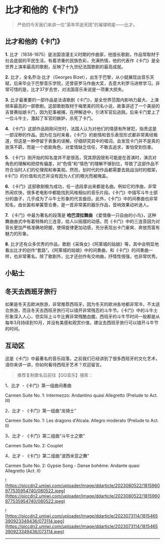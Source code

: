 # 比才和他的《卡门》

> 严伯钧今天我们来讲一位“英年早逝天团”的璀璨明星——比才。

## 比才和他的《卡门》

 **1.** 比才（1838-1875）是法国浪漫主义时期的作曲家，他擅长歌剧，作品常取材于社会底层的平民生活，有着浓重的民族色彩，充满热情，他的代表作《卡门》是全世界上演率最高的歌剧，反映了十九世纪法国歌剧的最高成就。

 **2.** 比才，全名乔治·比才（Georges Bizet），出生于巴黎，从小就展现出音乐天赋，后来毕业于巴黎音乐学院，还曾获罗马作曲大奖，去意大利罗马进修学习。非常可惜的是，比才37岁去世，对法国音乐来说是一项重大损失。

 **3.** 比才最重要的一部作品是法语歌剧《卡门》，是全世界范围内影响力最大、上演频率最高的一部歌剧。这部歌剧取材于梅里美的同名小说，故事讲述了一个美丽的吉普赛姑娘卡门，因为犯事被捕，在押解途中，引诱军官后逃脱。后来卡门爱上了一位斗牛士，激起了军官的嫉妒，杀死了卡门。

 **4.** 《卡门》这部作品刚刚问世时，法国人认为对他们的情感有所冒犯，指责这是一部淫秽的作品。因为在当时来看，《卡门》的剧情和音乐表现形式都非常离经叛道，但这是一种停留于表象的误解。仔细研究其中的唱词，会发现卡门并不是真的放荡不羁，而是一个悲剧角色，对爱情缺乏信任，不敢去追求，害怕受到伤害。

 **5.** 《卡门》刚开始的知名度并不是很高，究其原因很有可能是在首演时，演员对角色的理解和把控有偏差，对“色情”和“情色”的理解不够到位，导致了这部作品不符合当时人们的伦理观和审美观。然而，划时代的作品都需要去挑战当时的框架，《卡门》的价值和光芒并没有因为人们的眼光而被掩盖。

 **6.** 《卡门》这部歌剧极为成功，任一选段拿出来都是名曲。例如它的序曲，非常热闹欢快，很多老电影中都能找到风格相似的音乐片段。《卡门》中描写斗牛士部分的曲子，几乎成为了斗牛士形象的代言曲目。此外，《卡门》中的间奏曲也非常知名，由长笛和单簧管合奏，是一首非常美的器乐作品，音响效果动听迷人。

 **7.** 《卡门》中最为著名的段落是 **哈巴涅拉舞曲** 《爱情像一只自由的小鸟》，这种舞曲曲式中有着特殊的三连音，给人以摇摆的动感。而《卡门》中的三连音因为对音长更加严格准确地把握，使得旋律更加动感，充分表现出卡门豪爽、奔放而富有魅力的形象。

 **8.** 比才还有众多优秀的作品，歌剧《采珠女》《阿莱城的姑娘》等，其中会明显地看出比才的创作“套路”。《阿莱城的姑娘》中的间奏曲，和《卡门》的间奏曲一样，也非常著名。除了歌剧外，比才还创作有交响曲，抒情性很强，也非常优秀。

## 小贴士

## 冬天去西班牙旅行

如果是冬天去欧洲旅游，非常推荐西班牙。因为冬天的欧洲各地都非常冷，不太适合旅游，而且冬天去西班牙旅行可以错开非常残忍的斗牛节。《卡门》中的斗牛士形象深入人心，但实际上斗牛比赛非常残酷血腥。西班牙的斗牛节时间一般都是从每年3月持续到10月，并没有美感和观赏价值，建议去西班牙旅行可以错开斗牛节的时间。

## 互动区

这是《卡门》中最著名的音乐段落，之前我们已经讲到了很多西班牙的文化艺术，请你来讲一讲，你如何看待西班牙艺术？欢迎留言。

> 推荐复制歌名后前往【QQ音乐】搜索：

1、比才  -《卡门》第一组曲间奏曲

Carmen Suite No. 1: Intermezzo: Andantino quasi Allegretto (Prelude to Act. III)

2、比才 - 《卡门》第一组曲“龙骑士”

Carmen Suite No. 1: Les dragons d'Alcala: Allegro moderato (Prelude to Act. II)

3、比才 - 《卡门》第二组曲“斗牛士之歌”

Carmen Suite No. 2: Couplet

4、比才 - 《卡门》第二组曲“波西米亚之舞”

Carmen Suite No. 2: Gypsie Song - Danse bohême: Andante quasi Allegretto (Act. II)

![https://piccdn2.umiwi.com/uploader/image/ddarticle/2023080522/1815960977535954740/080522.jpeg](https://piccdn2.umiwi.com/uploader/image/ddarticle/2023080522/1815960977535954740/080522.jpeg)

![https://piccdn2.umiwi.com/uploader/image/ddarticle/2023073114/1815465390923349436/073114.jpeg](https://piccdn2.umiwi.com/uploader/image/ddarticle/2023073114/1815465390923349436/073114.jpeg)

---
